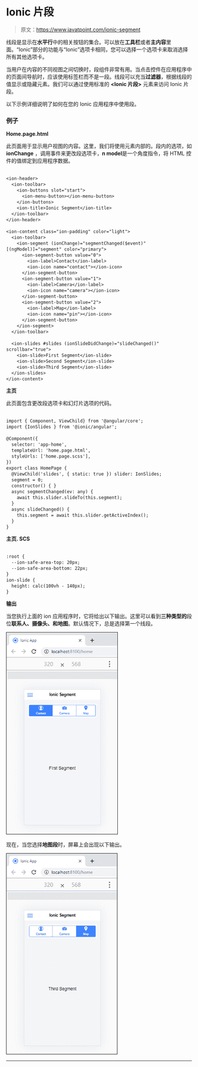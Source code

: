 # Ionic 片段

> 原文：<https://www.javatpoint.com/ionic-segment>

线段是显示在**水平行**中的相关按钮的集合。可以放在**工具栏**或者**主内容**里面。“Ionic”部分的功能与“Ionic”选项卡相同，您可以选择一个选项卡来取消选择所有其他选项卡。

当用户在内容的不同视图之间切换时，段组件非常有用。当点击控件在应用程序中的页面间导航时，应该使用标签栏而不是一段。线段可以充当**过滤器**，根据线段的值显示或隐藏元素。我们可以通过使用标准的 **<Ionic 片段>** 元素来访问 Ionic 片段。

以下示例详细说明了如何在您的 Ionic 应用程序中使用段。

### 例子

**Home.page.html**

此页面用于显示用户视图的内容。这里，我们将使用<ion-content>元素内部的<ion-segment>。段内的选项，如 **ionChange** ，调用事件来更改段选项卡，**n model**是一个角度指令，将 HTML 控件的值绑定到应用程序数据。</ion-segment></ion-content>

```

<ion-header>
  <ion-toolbar>
    <ion-buttons slot="start">
      <ion-menu-button></ion-menu-button>
    </ion-buttons>
    <ion-title>Ionic Segment</ion-title>
  </ion-toolbar>
</ion-header>

<ion-content class="ion-padding" color="light">
  <ion-toolbar>
    <ion-segment (ionChange)="segmentChanged($event)" [(ngModel)]="segment" color="primary">
      <ion-segment-button value="0">
        <ion-label>Contact</ion-label>
        <ion-icon name="contact"></ion-icon>
      </ion-segment-button>
      <ion-segment-button value="1">
        <ion-label>Camera</ion-label>
        <ion-icon name="camera"></ion-icon>
      </ion-segment-button>
      <ion-segment-button value="2">
        <ion-label>Map</ion-label>
        <ion-icon name="pin"></ion-icon>
      </ion-segment-button>
    </ion-segment>
  </ion-toolbar>

  <ion-slides #slides (ionSlideDidChange)="slideChanged()" scrollbar="true">
    <ion-slide>First Segment</ion-slide>
    <ion-slide>Second Segment</ion-slide>
    <ion-slide>Third Segment</ion-slide>
  </ion-slides>
</ion-content>

```

**主页**

此页面包含更改段选项卡和幻灯片选项的代码。

```

import { Component, ViewChild} from '@angular/core';
import {IonSlides } from '@ionic/angular';

@Component({
  selector: 'app-home',
  templateUrl: 'home.page.html',
  styleUrls: ['home.page.scss'],
})
export class HomePage {
  @ViewChild('slides', { static: true }) slider: IonSlides;
  segment = 0;
  constructor() { }
  async segmentChanged(ev: any) {
    await this.slider.slideTo(this.segment);
  }
  async slideChanged() {
    this.segment = await this.slider.getActiveIndex();
  }
}

```

**主页. SCS**

```

:root {
  --ion-safe-area-top: 20px;
  --ion-safe-area-bottom: 22px;
}
ion-slide {
  height: calc(100vh - 140px);
}

```

**输出**

当您执行上面的 ion 应用程序时，它将给出以下输出。这里可以看到**三种类型的**段位**联系人、摄像头、**和**地图**。默认情况下，总是选择第一个线段。

![Ionic Segment](img/adb1d4aa89b35b2a9c5603836533b7df.png)

现在，当您选择**地图段**时，屏幕上会出现以下输出。

![Ionic Segment](img/4e7804ec02dcdfd055c3a7e4b8a04d81.png)

* * *